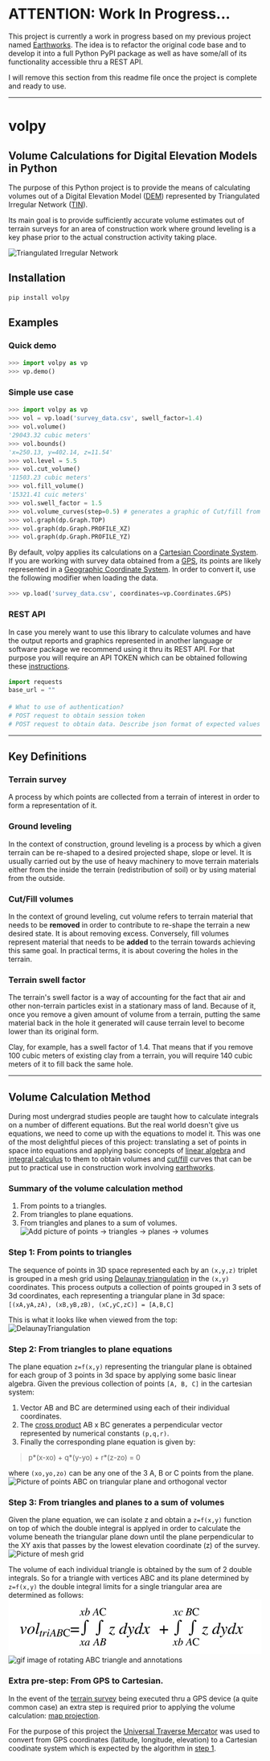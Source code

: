 # ATTENTION: Work In Progress...
This project is currently a work in progress based on my previous project named [Earthworks](https://github.com/agu3rra/earthworks). The idea is to refactor the original code base and to develop it into a full Python PyPI package as well as have some/all of its functionality accessible thru a REST API.

I will remove this section from this readme file once the project is complete and ready to use.

---

# volpy

## Volume Calculations for Digital Elevation Models in Python

The purpose of this Python project is to provide the means of calculating volumes out of a Digital Elevation Model ([DEM](https://en.wikipedia.org/wiki/Digital_elevation_model)) represented by Triangulated Irregular Network ([TIN](https://en.wikipedia.org/wiki/Triangulated_irregular_network)).

Its main goal is to provide sufficiently accurate volume estimates out of terrain surveys for an area of construction work where ground leveling is a key phase prior to the actual construction activity taking place.

![Triangulated Irregular Network](https://upload.wikimedia.org/wikipedia/commons/thumb/1/1f/Delaunay-Triangulation.svg/300px-Delaunay-Triangulation.svg.png)

## Installation
```bash
pip install volpy
```

## Examples

### Quick demo

```Python
>>> import volpy as vp
>>> vp.demo()
```

### Simple use case

```Python
>>> import volpy as vp
>>> vol = vp.load('survey_data.csv', swell_factor=1.4)
>>> vol.volume()
'29043.32 cubic meters'
>>> vol.bounds()
'x=250.13, y=402.14, z=11.54'
>>> vol.level = 5.5
>>> vol.cut_volume()
'11503.23 cubic meters'
>>> vol.fill_volume()
'15321.41 cuic meters'
>>> vol.swell_factor = 1.5
>>> vol.volume_curves(step=0.5) # generates a graphic of Cut/fill from the base level to the highest using level steps of 0.5 meters
>>> vol.graph(dp.Graph.TOP)
>>> vol.graph(dp.Graph.PROFILE_XZ)
>>> vol.graph(dp.Graph.PROFILE_YZ)
```

By default, volpy applies its calculations on a [Cartesian Coordinate System](https://en.wikipedia.org/wiki/Cartesian_coordinate_system). If you are working with survey data obtained from a [GPS](https://en.wikipedia.org/wiki/Global_Positioning_System), its points are likely represented in a [Geographic Coordinate System](https://en.wikipedia.org/wiki/Geographic_coordinate_system). In order to convert it, use the following modifier when loading the data.

```Python
>>> vp.load('survey_data.csv', coordinates=vp.Coordinates.GPS)
```

### REST API

In case you merely want to use this library to calculate volumes and have the output reports and graphics represented in another language or software package we recommend using it thru its REST API. For that purpose you will require an API TOKEN which can be obtained following these [instructions]().

```Python
import requests
base_url = ""

# What to use of authentication?
# POST request to obtain session token
# POST request to obtain data. Describe json format of expected values and response json data
```

---

## Key Definitions

### Terrain survey
A process by which points are collected from a terrain of interest in order to form a representation of it.

### Ground leveling
In the context of construction, ground leveling is a process by which a given terrain can be re-shaped to a desired projected shape, slope or level. It is usually carried out by the use of heavy machinery to move terrain materials either from the inside the terrain (redistribution of soil) or by using material from the outside.

### Cut/Fill volumes
In the context of ground leveling, cut volume refers to terrain material that needs to be **removed** in order to contribute to re-shape the terrain a new desired state. It is about removing excess. Conversely, fill volumes represent material that needs to be **added** to the terrain towards achieving this same goal. In practical terms, it is about covering the holes in the terrain.

### Terrain swell factor
The terrain's swell factor is a way of accounting for the fact that air and other non-terrain particles exist in a stationary mass of land. Because of it, once you remove a given amount of volume from a terrain, putting the same material back in the hole it generated will cause terrain level to become lower than its original form.

Clay, for example, has a swell factor of 1.4. That means that if you remove 100 cubic meters of existing clay from a terrain, you will require 140 cubic meters of it to fill back the same hole.

---

## Volume Calculation Method

During most undergrad studies people are taught how to calculate integrals on a number of different equations. But the real world doesn't give us equations, we need to come up with the equations to model it. This was one of the most delightful pieces of this project: translating a set of points in space into equations and applying basic concepts of [linear algebra](https://en.wikipedia.org/wiki/Linear_algebra) and [integral calculus](https://en.wikipedia.org/wiki/Integral) to them to obtain volumes and [cut/fill](https://en.wikipedia.org/wiki/Cut_and_fill) curves that can be put to practical use in construction work involving [earthworks](https://en.wikipedia.org/wiki/Earthworks_(engineering)).

### Summary of the volume calculation method
1. From points to a triangles.
2. From triangles to plane equations.
3. From triangles and planes to a sum of volumes.
![Add picture of points -> triangles -> planes -> volumes]()

### Step 1: From points to triangles
The sequence of points in 3D space represented each by an `(x,y,z)` triplet is grouped in a mesh grid using [Delaunay triangulation](https://en.wikipedia.org/wiki/Delaunay_triangulation) in the `(x,y)` coordinates. This process outputs a collection of points grouped in 3 sets of 3d coordinates, each representing a triangular plane in 3d space:  
`[(xA,yA,zA), (xB,yB,zB), (xC,yC,zC)] = [A,B,C]`  

This is what it looks like when viewed from the top:  
![DelaunayTriangulation](https://upload.wikimedia.org/wikipedia/commons/c/c4/Delaunay_Triangulation_%28100_Points%29.svg)

### Step 2: From triangles to plane equations
The plane equation `z=f(x,y)` representing the triangular plane is obtained for each group of 3 points in 3d space by applying some basic linear algebra. Given the previous collection of points `[A, B, C]` in the cartesian system:  
1. Vector AB and BC are determined using each of their individual coordinates.
2. The [cross product](https://en.wikipedia.org/wiki/Cross_product) AB x BC generates a perpendicular vector represented by numerical constants `(p,q,r)`.
3. Finally the corresponding plane equation is given by:  
> p*(x-xo) + q*(y-yo) + r*(z-zo) = 0

where `(xo,yo,zo)` can be any one of the 3 A, B or C points from the plane.  
![Picture of points ABC on triangular plane and orthogonal vector]()

### Step 3: From triangles and planes to a sum of volumes
Given the plane equation, we can isolate z and obtain a `z=f(x,y)` function on top of which the double integral is applyed in order to calculate the volume beneath the triangular plane down until the plane perpendicular to the XY axis that passes by the lowest elevation coordinate (z) of the survey.  
![Picture of mesh grid]()

The volume of each individual triangle is obtained by the sum of 2 double integrals. So for a triangle with vertices ABC and its plane determined by `z=f(x,y)` the double integral limits for a single triangular area are determined as follows:  
![vol_triABC](images/Vol_triABC.jpg)  
![gif image of rotating ABC triangle and annotations]()

### Extra pre-step: From GPS to Cartesian.
In the event of the [terrain survey](###-Terrain-survey) being executed thru a GPS device (a quite common case) an extra step is required prior to applying the volume calculation: [map projection](https://en.wikipedia.org/wiki/Map_projection).

For the purpose of this project the [Universal Traverse Mercator](https://en.wikipedia.org/wiki/Universal_Transverse_Mercator_coordinate_system) was used to convert from GPS coordinates (latitude, longitude, elevation) to a Cartesian coodinate system which is expected by the algorithm in [step 1](###-Step-1:-From-points-to-triangles).
